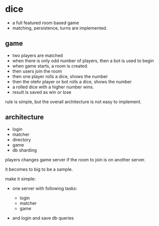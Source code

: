 # dice 

 - a full featured room based game
 - matching, persistence, turns are implemented. 

## game 

 - two players are matched
 - when there is only odd number of players, then a bot is used to begin
 - when game starts, a room is created. 
 - then users join the room
 - then one player rolls a dice, shows the number
 - then the otehr player or bot rolls a dice, shows the number
 - a rolled dice with a higher number wins. 
 - result is saved as win or lose

 rule is simple, but the overall architecture is not easy to implement.


## architecture

 - login
 - matcher
 - directory
 - game 
 - db sharding

 players changes game server if the room to join is on another server.

 it becomes to big to be a sample.

 make it simple: 

 - one server with following tasks: 
   - login
   - matcher
   - game 

 - and login and save db queries


